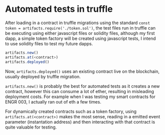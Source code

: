 <!-- TITLE: Truffle Testing -->
<!-- SUBTITLE: A quick summary of Truffle Testing -->

# Automated tests in truffle

After loading in a contract in truffle migrations using the standard `const token = artifacts.require('./token.sol')`, the test files run in truffle can be executing using either javascript files or solidity files, although my first dapp, a simple token factory will be created using javascript tests, I intend to use solidity files to test my future dapps.

```js
artifacts.new()
artifacts.at(<contract>)
artifacts.deployed()
```

Now, `artifacts.deployed()` uses an existing contract live on the blockchain, usually deployed by truffle migration.

`artifacts.new()` is probably the best for automated tests as it creates a new contract, however this can consume a lot of ether, resulting in misleading deployment costs. For example when I was testing my smart contracts for ENGR 003, I actually ran out of eth a few times.

For dynamically created contracts such as a token factory, using `artifacts.at(<contract>)` makes the most sense, reading in a emitted event parameter (instantation address) and then interacting with that contract is quite valuable for testing.


